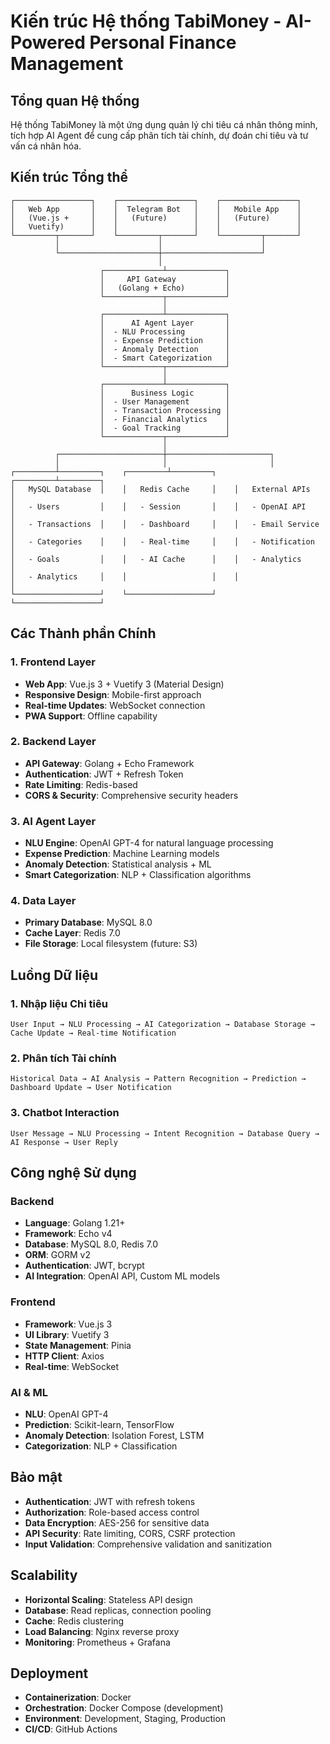 # Kiến trúc Hệ thống TabiMoney - AI-Powered Personal Finance Management

## Tổng quan Hệ thống

Hệ thống TabiMoney là một ứng dụng quản lý chi tiêu cá nhân thông minh, tích hợp AI Agent để cung cấp phân tích tài chính, dự đoán chi tiêu và tư vấn cá nhân hóa.

## Kiến trúc Tổng thể

```
┌─────────────────┐    ┌─────────────────┐    ┌─────────────────┐
│   Web App       │    │  Telegram Bot   │    │   Mobile App    │
│   (Vue.js +     │    │   (Future)      │    │   (Future)      │
│   Vuetify)      │    │                 │    │                 │
└─────────┬───────┘    └─────────┬───────┘    └─────────┬───────┘
          │                      │                      │
          └──────────────────────┼──────────────────────┘
                                 │
                    ┌─────────────┴─────────────┐
                    │     API Gateway           │
                    │   (Golang + Echo)         │
                    └─────────────┬─────────────┘
                                  │
                    ┌─────────────┴─────────────┐
                    │      AI Agent Layer       │
                    │  - NLU Processing         │
                    │  - Expense Prediction     │
                    │  - Anomaly Detection      │
                    │  - Smart Categorization   │
                    └─────────────┬─────────────┘
                                  │
                    ┌─────────────┴─────────────┐
                    │      Business Logic       │
                    │  - User Management        │
                    │  - Transaction Processing │
                    │  - Financial Analytics    │
                    │  - Goal Tracking          │
                    └─────────────┬─────────────┘
                                  │
          ┌───────────────────────┼───────────────────────┐
          │                       │                       │
┌─────────┴─────────┐    ┌─────────┴─────────┐    ┌─────────┴─────────┐
│   MySQL Database  │    │   Redis Cache     │    │   External APIs   │
│   - Users         │    │   - Session       │    │   - OpenAI API     │
│   - Transactions  │    │   - Dashboard     │    │   - Email Service  │
│   - Categories    │    │   - Real-time     │    │   - Notification   │
│   - Goals         │    │   - AI Cache      │    │   - Analytics      │
│   - Analytics     │    │                   │    │                   │
└───────────────────┘    └───────────────────┘    └───────────────────┘
```

## Các Thành phần Chính

### 1. Frontend Layer
- **Web App**: Vue.js 3 + Vuetify 3 (Material Design)
- **Responsive Design**: Mobile-first approach
- **Real-time Updates**: WebSocket connection
- **PWA Support**: Offline capability

### 2. Backend Layer
- **API Gateway**: Golang + Echo Framework
- **Authentication**: JWT + Refresh Token
- **Rate Limiting**: Redis-based
- **CORS & Security**: Comprehensive security headers

### 3. AI Agent Layer
- **NLU Engine**: OpenAI GPT-4 for natural language processing
- **Expense Prediction**: Machine Learning models
- **Anomaly Detection**: Statistical analysis + ML
- **Smart Categorization**: NLP + Classification algorithms

### 4. Data Layer
- **Primary Database**: MySQL 8.0
- **Cache Layer**: Redis 7.0
- **File Storage**: Local filesystem (future: S3)

## Luồng Dữ liệu

### 1. Nhập liệu Chi tiêu
```
User Input → NLU Processing → AI Categorization → Database Storage → Cache Update → Real-time Notification
```

### 2. Phân tích Tài chính
```
Historical Data → AI Analysis → Pattern Recognition → Prediction → Dashboard Update → User Notification
```

### 3. Chatbot Interaction
```
User Message → NLU Processing → Intent Recognition → Database Query → AI Response → User Reply
```

## Công nghệ Sử dụng

### Backend
- **Language**: Golang 1.21+
- **Framework**: Echo v4
- **Database**: MySQL 8.0, Redis 7.0
- **ORM**: GORM v2
- **Authentication**: JWT, bcrypt
- **AI Integration**: OpenAI API, Custom ML models

### Frontend
- **Framework**: Vue.js 3
- **UI Library**: Vuetify 3
- **State Management**: Pinia
- **HTTP Client**: Axios
- **Real-time**: WebSocket

### AI & ML
- **NLU**: OpenAI GPT-4
- **Prediction**: Scikit-learn, TensorFlow
- **Anomaly Detection**: Isolation Forest, LSTM
- **Categorization**: NLP + Classification

## Bảo mật

- **Authentication**: JWT with refresh tokens
- **Authorization**: Role-based access control
- **Data Encryption**: AES-256 for sensitive data
- **API Security**: Rate limiting, CORS, CSRF protection
- **Input Validation**: Comprehensive validation and sanitization

## Scalability

- **Horizontal Scaling**: Stateless API design
- **Database**: Read replicas, connection pooling
- **Cache**: Redis clustering
- **Load Balancing**: Nginx reverse proxy
- **Monitoring**: Prometheus + Grafana

## Deployment

- **Containerization**: Docker
- **Orchestration**: Docker Compose (development)
- **Environment**: Development, Staging, Production
- **CI/CD**: GitHub Actions
